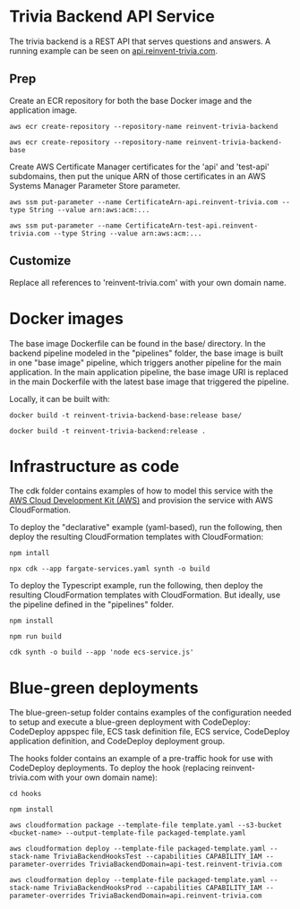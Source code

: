 # Trivia Backend API Service

The trivia backend is a REST API that serves questions and answers.  A running example can be seen on [api.reinvent-trivia.com](https://api.reinvent-trivia.com/api/docs/).

## Prep

Create an ECR repository for both the base Docker image and the application image.

```
aws ecr create-repository --repository-name reinvent-trivia-backend

aws ecr create-repository --repository-name reinvent-trivia-backend-base
```

Create AWS Certificate Manager certificates for the 'api' and 'test-api' subdomains, then put the unique ARN of those certificates in an AWS Systems Manager Parameter Store parameter.

```
aws ssm put-parameter --name CertificateArn-api.reinvent-trivia.com --type String --value arn:aws:acm:...

aws ssm put-parameter --name CertificateArn-test-api.reinvent-trivia.com --type String --value arn:aws:acm:...
```

## Customize

Replace all references to 'reinvent-trivia.com' with your own domain name.

# Docker images

The base image Dockerfile can be found in the base/ directory.  In the backend pipeline modeled in the "pipelines" folder, the base image is built in one "base image" pipeline, which triggers another pipeline for the main application.  In the main application pipeline, the base image URI is replaced in the main Dockerfile with the latest base image that triggered the pipeline.

Locally, it can be built with:

```
docker build -t reinvent-trivia-backend-base:release base/

docker build -t reinvent-trivia-backend:release .
```

# Infrastructure as code

The cdk folder contains examples of how to model this service with the [AWS Cloud Development Kit (AWS)](https://github.com/awslabs/aws-cdk) and provision the service with AWS CloudFormation.

To deploy the "declarative" example (yaml-based), run the following, then deploy the resulting CloudFormation templates with CloudFormation:
```
npm intall

npx cdk --app fargate-services.yaml synth -o build
```

To deploy the Typescript example, run the following, then deploy the resulting CloudFormation templates with CloudFormation.  But ideally, use the pipeline defined in the "pipelines" folder.
```
npm install

npm run build

cdk synth -o build --app 'node ecs-service.js'
```

# Blue-green deployments

The blue-green-setup folder contains examples of the configuration needed to setup and execute a blue-green deployment with CodeDeploy: CodeDeploy appspec file, ECS task definition file, ECS service, CodeDeploy application definition, and CodeDeploy deployment group.

The hooks folder contains an example of a pre-traffic hook for use with CodeDeploy deployments.  To deploy the hook (replacing reinvent-trivia.com with your own domain name):

```
cd hooks

npm install

aws cloudformation package --template-file template.yaml --s3-bucket <bucket-name> --output-template-file packaged-template.yaml

aws cloudformation deploy --template-file packaged-template.yaml --stack-name TriviaBackendHooksTest --capabilities CAPABILITY_IAM --parameter-overrides TriviaBackendDomain=api-test.reinvent-trivia.com

aws cloudformation deploy --template-file packaged-template.yaml --stack-name TriviaBackendHooksProd --capabilities CAPABILITY_IAM --parameter-overrides TriviaBackendDomain=api.reinvent-trivia.com
```